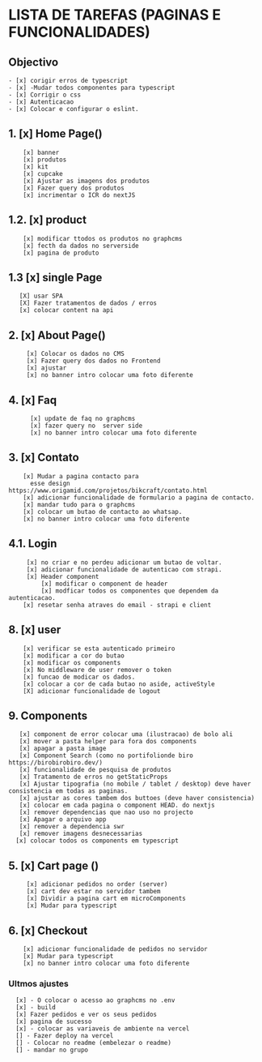 
# LISTA DE TAREFAS (PAGINAS E FUNCIONALIDADES)

## Objectivo
    - [x] corigir erros de typescript
    - [x] -Mudar todos componentes para typescript
    - [x] Corrigir o css
    - [x] Autenticacao
    - [x] Colocar e configurar o eslint.

## 1. [x] Home Page()
        [x] banner
        [x] produtos
        [x] kit
        [x] cupcake
        [x] Ajustar as imagens dos produtos
        [x] Fazer query dos produtos
        [x] incrimentar o ICR do nextJS
## 1.2. [x] product
        [x] modificar ttodos os produtos no graphcms
        [x] fecth da dados no serverside
        [x] pagina de produto
## 1.3 [x] single Page
       [X] usar SPA
       [X] Fazer tratamentos de dados / erros
       [x] colocar content na api
## 2. [x] About Page()
         [x] Colocar os dados no CMS
         [x] Fazer query dos dados no Frontend
         [x] ajustar
         [x] no banner intro colocar uma foto diferente
## 4. [x] Faq
          [x] update de faq no graphcms
          [x] fazer query no  server side
          [x] no banner intro colocar uma foto diferente   
## 3. [x] Contato
        [x] Mudar a pagina contacto para
          esse design  https://www.origamid.com/projetos/bikcraft/contato.html
        [x] adicionar funcionalidade de formulario a pagina de contacto.
        [x] mandar tudo para o graphcms
        [x] colocar um butao de contacto ao whatsap.
        [x] no banner intro colocar uma foto diferente
## 4.1. Login
         [x] no criar e no perdeu adicionar um butao de voltar.
         [x] adicionar funcionalidade de autenticao com strapi.
         [x] Header component
             [x] modificar o component de header
             [x] modficar todos os componentes que dependem da autenticacao.
        [x] resetar senha atraves do email - strapi e client
## 8. [x] user
        [x] verificar se esta autenticado primeiro
        [x] modificar a cor do butao
        [x] modificar os components
        [x] No middleware de user remover o token
        [x] funcao de modicar os dados.
        [x] colocar a cor de cada butao no aside, activeStyle
        [X] adicionar funcionalidade de logout
## 9. Components
       [x] component de error colocar uma (ilustracao) de bolo ali
       [x] mover a pasta helper para fora dos components
       [x] apagar a pasta image
       [x] Component Search (como no portifolionde biro  https://birobirobiro.dev/)
       [x] funcionalidade de pesquisa de produtos
       [x] Tratamento de erros no getStaticProps
       [x] Ajustar tipografia (no mobile / tablet / desktop) deve haver consistencia em todas as paginas.
       [x] ajustar as cores tambem dos buttoes (deve haver consistencia)
       [x] colocar em cada pagina o component HEAD. do nextjs
       [x] remover dependencias que nao uso no projecto
       [x] Apagar o arquivo app
       [x] remover a dependencia swr
       [x] remover imagens desnecessarias
      [x] colocar todos os components em typescript

## 5. [x] Cart page ()
         [x] adicionar pedidos no order (server)
         [x] cart dev estar no servidor tambem
         [x] Dividir a pagina cart em microComponents
         [x] Mudar para typescript

## 6. [x] Checkout
        [x] adicionar funcionalidade de pedidos no servidor
        [x] Mudar para typescript
        [x] no banner intro colocar uma foto diferente

### Ultmos ajustes
      [x] - O colocar o acesso ao graphcms no .env
      [x] - build
      [x] Fazer pedidos e ver os seus pedidos
      [x] pagina de sucesso
      [x] - colocar as variaveis de ambiente na vercel
      [] - Fazer deploy na vercel
      [] - Colocar no readme (embelezar o readme)
      [] - mandar no grupo
